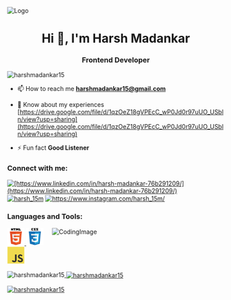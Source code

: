 ![Logo](https://github.com/harshmadankar15/harshmadankar15/blob/main/Github%20banner.png)
<h1 align="center">Hi 👋, I'm Harsh Madankar</h1>
<h3 align="center">Frontend Developer</h3>

<p align="left"> <img src="https://komarev.com/ghpvc/?username=harshmadankar15&label=Profile%20views&color=0e75b6&style=flat" alt="harshmadankar15" /> </p>

- 📫 How to reach me **harshmadankar15@gmail.com**

- 📄 Know about my experiences [https://drive.google.com/file/d/1qzOeZ18gVPEcC_wP0Jd0r97uUO_USbln/view?usp=sharing](https://drive.google.com/file/d/1qzOeZ18gVPEcC_wP0Jd0r97uUO_USbln/view?usp=sharing)

- ⚡ Fun fact **Good Listener**

<h3 align="left">Connect with me:</h3>
<p align="left">
  <a href="https://linkedin.com/in/https://www.linkedin.com/in/harsh-madankar-76b291209/" target="blank"><img align="center" src="https://raw.githubusercontent.com/rahuldkjain/github-profile-readme-generator/master/src/images/icons/Social/linked-in-alt.svg" alt="[https://www.linkedin.com/in/harsh-madankar-76b291209/](https://www.linkedin.com/in/harsh-madankar-76b291209/)" height="30" width="40" /></a>
<a href="https://twitter.com/harsh_15m" target="blank"><img align="center" src="https://raw.githubusercontent.com/rahuldkjain/github-profile-readme-generator/master/src/images/icons/Social/twitter.svg" alt="harsh_15m" height="30" width="40" /></a>
  <a href="https://instagram.com/https://www.instagram.com/harsh_15m/" target="blank"><img align="center" src="https://raw.githubusercontent.com/rahuldkjain/github-profile-readme-generator/master/src/images/icons/Social/instagram.svg" alt="https://www.instagram.com/harsh_15m/" height="30" width="40" /></a>
</p>


<h3 align="left">Languages and Tools:</h3>
<img align="right" alt="CodingImage" width="400" src="https://camo.githubusercontent.com/19db51af5f90f1b152bc0b9078f5fe97053955be5074f03f17019c70345bdcdb/68747470733a2f2f6d69726f2e6d656469756d2e636f6d2f6d61782f313336302f302a37513379765349765f7430696f4a2d5a2e676966">

<p align="left"> <a href="https://www.w3schools.com/css/" target="_blank" rel="noreferrer"> <img src="https://raw.githubusercontent.com/devicons/devicon/master/icons/html5/html5-original-wordmark.svg" alt="html5" width="40" height="40"/> </a><img src="https://raw.githubusercontent.com/devicons/devicon/master/icons/css3/css3-original-wordmark.svg" alt="css3" width="40" height="40"/> </a> <a href="https://www.w3.org/html/" target="_blank" rel="noreferrer">  <a href="https://developer.mozilla.org/en-US/docs/Web/JavaScript" target="_blank" rel="noreferrer"> <img src="https://raw.githubusercontent.com/devicons/devicon/master/icons/javascript/javascript-original.svg" alt="javascript" width="40" height="40"/> </a> <a href="https://www.mysql.com/" target="_blank" rel="noreferrer">  </p>

<p><img align="left" src="https://github-readme-stats.vercel.app/api/top-langs?username=harshmadankar15&show_icons=true&locale=en&layout=compact" alt="harshmadankar15" /></p>

<p>&nbsp;<img align="center" src="https://github-readme-stats.vercel.app/api?username=harshmadankar15&show_icons=true&locale=en" alt="harshmadankar15" /></p>

<p><img align="center" src="https://github-readme-streak-stats.herokuapp.com/?user=harshmadankar15&" alt="harshmadankar15" /></p>
